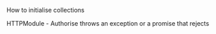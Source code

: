 How to initialise collections

HTTPModule - Authorise throws an exception or a promise that rejects
